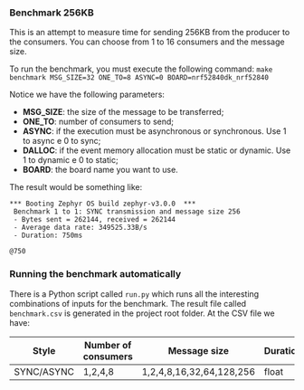 ### Benchmark 256KB

This is an attempt to measure time for sending 256KB from the producer to the consumers. You can choose from 1 to 16 consumers and the message size. 

To run the benchmark, you must execute the following command: `make benchmark MSG_SIZE=32 ONE_TO=8 ASYNC=0 BOARD=nrf52840dk_nrf52840`

Notice we have the following parameters:

* **MSG_SIZE**: the size of the message to be transferred;
* **ONE_TO**: number of consumers to send;
* **ASYNC**: if the execution must be asynchronous or synchronous. Use 1 to async e 0 to sync;
* **DALLOC**: if the event memory allocation must be static or dynamic. Use 1 to dynamic e 0 to static;
* **BOARD**: the board name you want to use.

The result would be something like:
```
*** Booting Zephyr OS build zephyr-v3.0.0  ***
 Benchmark 1 to 1: SYNC transmission and message size 256
 - Bytes sent = 262144, received = 262144 
 - Average data rate: 349525.33B/s
 - Duration: 750ms

@750
```

### Running the benchmark automatically

There is a Python script called `run.py` which runs all the interesting combinations of inputs for the benchmark.
The result file called `benchmark.csv` is generated in the project root folder. At the CSV file we have:

| Style | Number of consumers | Message size | Duration |
| ------------------ | ------------------- | ------------ | -------- |
| SYNC/ASYNC | 1,2,4,8 | 1,2,4,8,16,32,64,128,256 | float |
